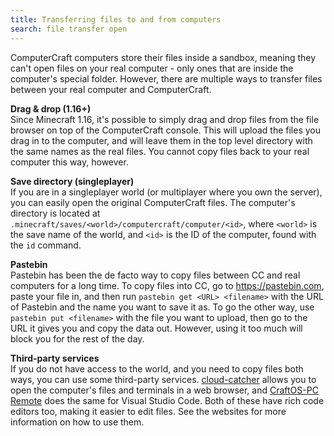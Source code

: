 ```yaml
---
title: Transferring files to and from computers
search: file transfer open
---
```


ComputerCraft computers store their files inside a sandbox, meaning they can't open files on your real computer - only ones that are inside the computer's special folder. However, there are multiple ways to transfer files between your real computer and ComputerCraft.

**Drag & drop (1.16+)**  
Since Minecraft 1.16, it's possible to simply drag and drop files from the file browser on top of the ComputerCraft console. This will upload the files you drag in to the computer, and will leave them in the top level directory with the same names as the real files. You cannot copy files back to your real computer this way, however.

**Save directory (singleplayer)**  
If you are in a singleplayer world (or multiplayer where you own the server), you can easily open the original ComputerCraft files. The computer's directory is located at `.minecraft/saves/<world>/computercraft/computer/<id>`, where `<world>` is the save name of the world, and `<id>` is the ID of the computer, found with the `id` command.

**Pastebin**  
Pastebin has been the de facto way to copy files between CC and real computers for a long time. To copy files into CC, go to https://pastebin.com, paste your file in, and then run `pastebin get <URL> <filename>` with the URL of Pastebin and the name you want to save it as. To go the other way, use `pastebin put <filename>` with the file you want to upload, then go to the URL it gives you and copy the data out. However, using it too much will block you for the rest of the day.

**Third-party services**  
If you do not have access to the world, and you need to copy files both ways, you can use some third-party services. [cloud-catcher](https://cloud-catcher.squiddev.cc) allows you to open the computer's files and terminals in a web browser, and [CraftOS-PC Remote](https://remote.craftos-pc.cc) does the same for Visual Studio Code. Both of these have rich code editors too, making it easier to edit files. See the websites for more information on how to use them.
